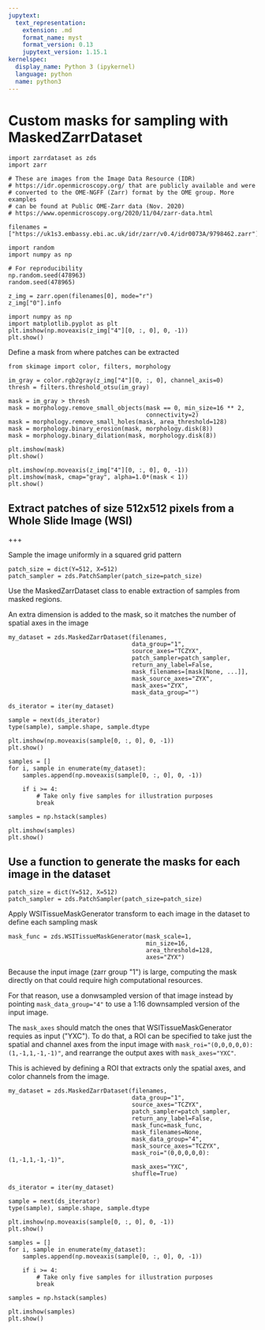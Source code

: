 ```yaml
---
jupytext:
  text_representation:
    extension: .md
    format_name: myst
    format_version: 0.13
    jupytext_version: 1.15.1
kernelspec:
  display_name: Python 3 (ipykernel)
  language: python
  name: python3
---
```


# Custom masks for sampling with MaskedZarrDataset

```{code-cell} ipython3
import zarrdataset as zds
import zarr
```

```{code-cell} ipython3
# These are images from the Image Data Resource (IDR) 
# https://idr.openmicroscopy.org/ that are publicly available and were 
# converted to the OME-NGFF (Zarr) format by the OME group. More examples
# can be found at Public OME-Zarr data (Nov. 2020)
# https://www.openmicroscopy.org/2020/11/04/zarr-data.html

filenames = ["https://uk1s3.embassy.ebi.ac.uk/idr/zarr/v0.4/idr0073A/9798462.zarr"]
```

```{code-cell} ipython3
import random
import numpy as np

# For reproducibility
np.random.seed(478963)
random.seed(478965)
```

```{code-cell} ipython3
z_img = zarr.open(filenames[0], mode="r")
z_img["0"].info
```

```{code-cell} ipython3
import numpy as np
import matplotlib.pyplot as plt
plt.imshow(np.moveaxis(z_img["4"][0, :, 0], 0, -1))
plt.show()
```

Define a mask from where patches can be extracted

```{code-cell} ipython3
from skimage import color, filters, morphology
```

```{code-cell} ipython3
im_gray = color.rgb2gray(z_img["4"][0, :, 0], channel_axis=0)
thresh = filters.threshold_otsu(im_gray)

mask = im_gray > thresh
mask = morphology.remove_small_objects(mask == 0, min_size=16 ** 2,
                                       connectivity=2)
mask = morphology.remove_small_holes(mask, area_threshold=128)
mask = morphology.binary_erosion(mask, morphology.disk(8))
mask = morphology.binary_dilation(mask, morphology.disk(8))
```

```{code-cell} ipython3
plt.imshow(mask)
plt.show()
```

```{code-cell} ipython3
plt.imshow(np.moveaxis(z_img["4"][0, :, 0], 0, -1))
plt.imshow(mask, cmap="gray", alpha=1.0*(mask < 1))
plt.show()
```

## Extract patches of size 512x512 pixels from a Whole Slide Image (WSI)

+++

Sample the image uniformly in a squared grid pattern

```{code-cell} ipython3
patch_size = dict(Y=512, X=512)
patch_sampler = zds.PatchSampler(patch_size=patch_size)
```

Use the MaskedZarrDataset class to enable extraction of samples from masked regions.

An extra dimension is added to the mask, so it matches the number of spatial axes in the image

```{code-cell} ipython3
my_dataset = zds.MaskedZarrDataset(filenames,
                                   data_group="1",
                                   source_axes="TCZYX",
                                   patch_sampler=patch_sampler,
                                   return_any_label=False,
                                   mask_filenames=[mask[None, ...]],
                                   mask_source_axes="ZYX",
                                   mask_axes="ZYX",
                                   mask_data_group="")
```

```{code-cell} ipython3
ds_iterator = iter(my_dataset)
```

```{code-cell} ipython3
sample = next(ds_iterator)
type(sample), sample.shape, sample.dtype
```

```{code-cell} ipython3
plt.imshow(np.moveaxis(sample[0, :, 0], 0, -1))
plt.show()
```

```{code-cell} ipython3
samples = []
for i, sample in enumerate(my_dataset):
    samples.append(np.moveaxis(sample[0, :, 0], 0, -1))

    if i >= 4:
        # Take only five samples for illustration purposes
        break

samples = np.hstack(samples)
```

```{code-cell} ipython3
plt.imshow(samples)
plt.show()
```

## Use a function to generate the masks for each image in the dataset

```{code-cell} ipython3
patch_size = dict(Y=512, X=512)
patch_sampler = zds.PatchSampler(patch_size=patch_size)
```

Apply WSITissueMaskGenerator transform to each image in the dataset to define each sampling mask

```{code-cell} ipython3
mask_func = zds.WSITissueMaskGenerator(mask_scale=1,
                                       min_size=16,
                                       area_threshold=128,
                                       axes="ZYX")
```

Because the input image (zarr group "1") is large, computing the mask directly on that could require high computational resources.

For that reason, use a donwsampled version of that image instead by pointing `mask_data_group="4"` to use a 1:16 downsampled version of the input image.

The `mask_axes` should match the ones that WSITissueMaskGenerator requies as input ("YXC"). To do that, a ROI can be specified to take just the spatial and channel axes from the input image with `mask_roi="(0,0,0,0,0):(1,-1,1,-1,-1)"`, and rearrange the output axes with `mask_axes="YXC"`.

This is achieved by defining a ROI that extracts only the spatial axes, and color channels from the image.

```{code-cell} ipython3
my_dataset = zds.MaskedZarrDataset(filenames,
                                   data_group="1",
                                   source_axes="TCZYX",
                                   patch_sampler=patch_sampler,
                                   return_any_label=False,
                                   mask_func=mask_func,
                                   mask_filenames=None,
                                   mask_data_group="4",
                                   mask_source_axes="TCZYX",
                                   mask_roi="(0,0,0,0,0):(1,-1,1,-1,-1)",
                                   mask_axes="YXC",
                                   shuffle=True)
```

```{code-cell} ipython3
ds_iterator = iter(my_dataset)
```

```{code-cell} ipython3
sample = next(ds_iterator)
type(sample), sample.shape, sample.dtype
```

```{code-cell} ipython3
plt.imshow(np.moveaxis(sample[0, :, 0], 0, -1))
plt.show()
```

```{code-cell} ipython3
samples = []
for i, sample in enumerate(my_dataset):
    samples.append(np.moveaxis(sample[0, :, 0], 0, -1))

    if i >= 4:
        # Take only five samples for illustration purposes
        break

samples = np.hstack(samples)
```

```{code-cell} ipython3
plt.imshow(samples)
plt.show()
```

